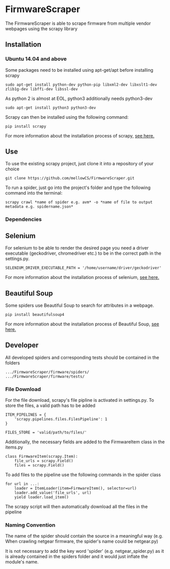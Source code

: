 
# FirmwareScraper
The FirmwareScraper is able to scrape firmware from multiple vendor webpages using the scrapy library

## Installation

### Ubuntu 14.04 and above

Some packages need to be installed using apt-get/apt before installing scrapy

```
sudo apt-get install python-dev python-pip libxml2-dev libxslt1-dev zlib1g-dev libffi-dev libssl-dev
```

As python 2 is almost at EOL, python3 additionally needs python3-dev

```
sudo apt-get install python3 python3-dev
```

Scrapy can then be installed using the following command:

```
pip install scrapy
```

For more information about the installation process of scrapy, [see here.](https://docs.scrapy.org/en/latest/intro/install.html#intro-install)

## Use

To use the existing scrapy project, just clone it into a repository of your choice

```
git clone https://github.com/mellowCS/FirmwareScraper.git
```

To run a spider, just go into the project's folder and type the following command into the terminal:

```
scrapy crawl *name of spider e.g. avm* -o *name of file to output metadata e.g. spidername.json*
```

### Dependencies

## Selenium
For selenium to be able to render the desired page you need a driver executable (geckodriver, chromedriver etc.) to be in the correct path in the settings.py.

```
SELENIUM_DRIVER_EXECUTABLE_PATH = '/home/username/driver/geckodriver'
```

For more information about the installation process of selenium, [see here.](https://selenium-python.readthedocs.io/installation.html)

## Beautiful Soup
Some spiders use Beautiful Soup to search for attributes in a webpage. 
```
pip install beautifulsoup4
```
For more information about the installation process of Beautiful Soup, [see here.](https://www.crummy.com/software/BeautifulSoup/bs4/doc/#installing-beautiful-soup)

## Developer

All developed spiders and corresponding tests should be contained in the folders

```
.../FirmwareScraper/firmware/spiders/
.../FirmwareScraper/firmware/tests/
```

### File Download

For the file download, scrapy's file pipline is activated in settings.py. To store the files, a valid path has to be added

```
ITEM_PIPELINES = {
    'scrapy.pipelines.files.FilesPipeline': 1
}

FILES_STORE = 'valid/path/to/files/'
```

Additionally, the necessary fields are added to the FirmwareItem class in the items.py

```
class FirmwareItem(scrapy.Item):
    file_urls = scrapy.Field()
    files = scrapy.Field()
```

To add files to the pipeline use the following commands in the spider class

```
for url in ...:
    loader = ItemLoader(item=FirmwareItem(), selector=url)
    loader.add_value('file_urls', url)
    yield loader.load_item()
```

The scrapy script will then automatically download all the files in the pipeline

### Naming Convention

The name of the spider should contain the source in a meaningful way (e.g. When crawling netgear firmware, the spider's name could be netgear.py)

It is not necessary to add the key word 'spider' (e.g. netgear_spider.py) as it is already contained in the spiders folder and it would just inflate the module's name.



